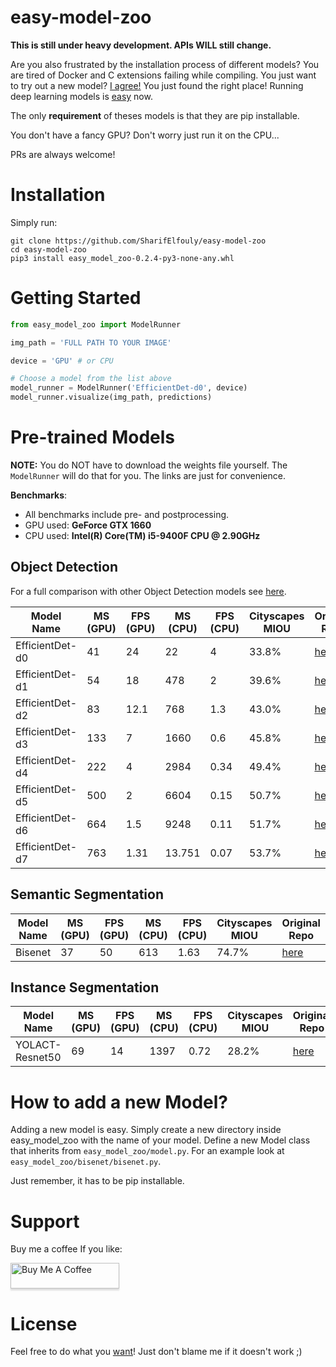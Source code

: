 # easy-model-zoo 

**This is still under heavy development. APIs WILL still change.**

Are you also frustrated by the installation process of different models? You are tired of Docker and C extensions failing while compiling. You just want to try out a new model? [I agree!](https://towardsdatascience.com/running-deep-learning-models-is-complicated-and-here-is-why-35a4e325486c) You just found the right place! Running deep learning models is [easy](https://medium.com/@selfouly/running-deep-learning-models-is-easy-d6ff7aaacc42) now.

The only **requirement** of theses models is that they are pip installable.

You don't have a fancy GPU? Don't worry just run it on the CPU...

PRs are always welcome!

# Installation

Simply run:

```
git clone https://github.com/SharifElfouly/easy-model-zoo
cd easy-model-zoo
pip3 install easy_model_zoo-0.2.4-py3-none-any.whl
```

# Getting Started

```python
from easy_model_zoo import ModelRunner

img_path = 'FULL PATH TO YOUR IMAGE'

device = 'GPU' # or CPU

# Choose a model from the list above
model_runner = ModelRunner('EfficientDet-d0', device)
model_runner.visualize(img_path, predictions)
```

# Pre-trained Models

**NOTE:** You do NOT have to download the weights file yourself. The `ModelRunner` will do that for you. The links are just for convenience.

**Benchmarks**: 
- All benchmarks include pre- and postprocessing.
- GPU used: **GeForce GTX 1660**
- CPU used: **Intel(R) Core(TM) i5-9400F CPU @ 2.90GHz**

## Object Detection

For a full comparison with other Object Detection models see [here](https://paperswithcode.com/sota/object-detection-on-coco).

| Model Name | MS (GPU) | FPS (GPU) | MS (CPU) | FPS (CPU)| Cityscapes MIOU  | Original Repo | Paper | Weights |
| ----- | ----- | ----- | ----- | ----- | ----- | ----- | ----- | ----- | 
EfficientDet-d0 | 41 | 24 | 22 | 4 | 33.8% | [here](https://github.com/zylo117/Yet-Another-EfficientDet-Pytorch) | [arxiv](https://arxiv.org/abs/1911.09070)| [efficientdet-d0.pth](https://github.com/zylo117/Yet-Another-Efficient-Pytorch/releases/download/1.0/efficientdet-d0.pth) 
EfficientDet-d1 | 54 | 18 | 478 | 2 | 39.6% | [here](https://github.com/zylo117/Yet-Another-EfficientDet-Pytorch) | [arxiv](https://arxiv.org/abs/1911.09070)| [efficientdet-d1.pth](https://github.com/zylo117/Yet-Another-Efficient-Pytorch/releases/download/1.0/efficientdet-d1.pth)
EfficientDet-d2 | 83 | 12.1 | 768 | 1.3 | 43.0% | [here](https://github.com/zylo117/Yet-Another-EfficientDet-Pytorch) | [arxiv](https://arxiv.org/abs/1911.09070)| [efficientdet-d2.pth](https://github.com/zylo117/Yet-Another-Efficient-Pytorch/releases/download/1.0/efficientdet-d2.pth)
EfficientDet-d3 | 133 | 7 | 1660 | 0.6 | 45.8% | [here](https://github.com/zylo117/Yet-Another-EfficientDet-Pytorch) | [arxiv](https://arxiv.org/abs/1911.09070)| [efficientdet-d3.pth](https://github.com/zylo117/Yet-Another-Efficient-Pytorch/releases/download/1.0/efficientdet-d3.pth)
EfficientDet-d4 | 222 | 4 | 2984 | 0.34 | 49.4% | [here](https://github.com/zylo117/Yet-Another-EfficientDet-Pytorch) | [arxiv](https://arxiv.org/abs/1911.09070)| [efficientdet-d4.pth](https://github.com/zylo117/Yet-Another-Efficient-Pytorch/releases/download/1.0/efficientdet-d4.pth)|
EfficientDet-d5 | 500 | 2 | 6604 | 0.15 | 50.7% | [here](https://github.com/zylo117/Yet-Another-EfficientDet-Pytorch) | [arxiv](https://arxiv.org/abs/1911.09070)| [efficientdet-d5.pth](https://github.com/zylo117/Yet-Another-Efficient-Pytorch/releases/download/1.0/efficientdet-d5.pth)
EfficientDet-d6 | 664 | 1.5 | 9248 | 0.11 | 51.7% | [here](https://github.com/zylo117/Yet-Another-EfficientDet-Pytorch) | [arxiv](https://arxiv.org/abs/1911.09070)| [efficientdet-d6.pth](https://github.com/zylo117/Yet-Another-Efficient-Pytorch/releases/download/1.0/efficientdet-d6.pth)
EfficientDet-d7 | 763 | 1.31 | 13.751 | 0.07 | 53.7% | [here](https://github.com/zylo117/Yet-Another-EfficientDet-Pytorch) | [arxiv](https://arxiv.org/abs/1911.09070) | [efficientdet-d7.pth](https://github.com/zylo117/Yet-Another-Efficient-Pytorch/releases/download/1.0/efficientdet-d7.pth)

## Semantic Segmentation

| Model Name | MS (GPU) | FPS (GPU) | MS (CPU) | FPS (CPU)| Cityscapes MIOU  | Original Repo | Paper | Weights |
| ----- | ----- | ----- | ----- | ----- | ----- | ----- | ----- | ----- | 
Bisenet | 37 | 50  | 613 | 1.63 | 74.7%  | [here](https://github.com/CoinCheung/BiSeNet) | [arxiv](https://arxiv.org/abs/1808.00897)| [bisenet.pth](https://github.com/SharifElfouly/BiSeNet/blob/master/res/model_final.pth)

## Instance Segmentation

| Model Name | MS (GPU) | FPS (GPU) | MS (CPU) | FPS (CPU)| Cityscapes MIOU  | Original Repo | Paper | Weights |
| ----- | ----- | ----- | ----- | ----- | ----- | ----- | ----- | ----- | 
YOLACT-Resnet50 | 69 |14 | 1397 |0.72 | 28.2%  |[here](https://github.com/dbolya/yolact) | [arxiv](https://arxiv.org/abs/1904.02689)| [yolact_resnet50_54_800000.pth](https://drive.google.com/file/d/1yp7ZbbDwvMiFJEq4ptVKTYTI2VeRDXl0/view?usp=sharing)

# How to add a new Model?

Adding a new model is easy. Simply create a new directory inside easy_model_zoo with the name of your model. Define a new Model class that inherits from `easy_model_zoo/model.py`. For an example look at `easy_model_zoo/bisenet/bisenet.py`.

Just remember, it has to be pip installable.

# Support

Buy me a coffee If you like:

<a href="https://www.buymeacoffee.com/sharifelfouly" target="_blank"><img src="https://www.buymeacoffee.com/assets/img/custom_images/orange_img.png" alt="Buy Me A Coffee" style="height: 41px !important;width: 174px !important;box-shadow: 0px 3px 2px 0px rgba(190, 190, 190, 0.5) !important;-webkit-box-shadow: 0px 3px 2px 0px rgba(190, 190, 190, 0.5) !important;" ></a>

# License
Feel free to do what you [want](https://github.com/SharifElfouly/pretrained-model-zoo/blob/master/LICENSE)! Just don't blame me if it doesn't work ;)
